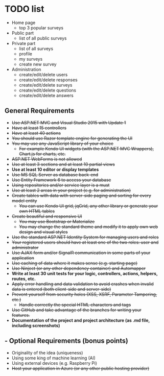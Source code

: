 # TODO list #
* Home page 
	* top 3 popular surveys
* Public part
	* list of all public surveys
* Private part
	* list of all surveys
	* profile
	* my surveys
	* create new survey
* Administration
	* create/edit/delete users
	* create/edit/delete responses
	* create/edit/delete surveys
	* create/edit/delete questions
	* create/edit/delete answers


## General Requirements ##

- ~~Use ASP.NET MVC and Visual Studio 2015 with Update 1~~
- ~~Have at least 15 controllers~~
- ~~Have at least 40 actions~~
- ~~You should use Razor template engine for generating the UI~~
- ~~You may use any JavaScript library of your choice~~
	- ~~For example Kendo UI widgets (with the ASP.NET MVC Wrappers), Chart.js for charts, etc.~~
- ~~ASP.NET WebForms is not allowed~~
- ~~Use at least 3 sections and at least 10 partial views~~
- **Use at least 10 editor or display templates**
- ~~Use MS SQL Server as database back-end~~
- ~~Use Entity Framework 6 to access your database~~
- ~~Using repositories and/or service layer is a must~~
- ~~Use at least 2 areas in your project (e.g. for administration)~~
- ~~Create tables with data with server-side paging and sorting for every model entity~~
	- ~~You can use Kendo UI grid, jqGrid, any other library or generate your own HTML tables~~
- ~~Create beautiful and responsive UI~~
	- ~~You may use Bootstrap or Materialize~~
	- ~~You may change the standard theme and modify it to apply own web design and visual styles~~
- ~~Use the standard ASP.NET Identity System for managing users and roles~~
- ~~Your registered users should have at least one of the two roles: user and administrator~~
- ~~Use AJAX form and/or SignalR communication in some parts of your application~~
- ~~Use caching of data where it makes sense (e.g. starting page)~~
- ~~Use Ninject (or any other dependency container) and Automapper~~
- **Write at least 30 unit tests for your logic, controllers, actions, helpers, routes, etc.**
- ~~Apply error handling and data validation to avoid crashes when invalid data is entered (both client-side and server-side)~~
- ~~Prevent yourself from security holes (XSS, XSRF, Parameter Tampering, etc.)~~
	- ~~Handle correctly the special HTML characters and tags~~
- ~~Use GitHub and take advantage of the branches for writing your features.~~
- **Documentation of the project and project architecture (as .md file, including screenshots)**



## - Optional Requirements (bonus points) ##

- Originality of the idea (uniqueness)
- Using some king of machine learning (AI)
- Using external devices (e.g. Raspberry Pi)
- ~~Host your application in Azure (or any other public hosting provider)~~
